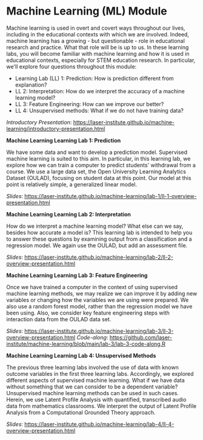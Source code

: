 # Machine Learning (ML) Module

Machine learning is used in overt and covert ways throughout our lives, including in the educational contexts with which we are involved. Indeed, machine learning has a growing - but questionable - role in educational research and practice. What that role will be is up to us. In these learning labs, you will become familiar with machine learning and how it is used in educational contexts, especially for STEM education research. In particular, we'll explore four questions throughout this module:

- Learning Lab (LL) 1: Prediction: How is prediction different from explanation?
- LL 2: Interpretation: How do we interpret the accuracy of a machine learning model?
- LL 3: Feature Engineering: How can we improve our better?
- LL 4: Unsupervised methods: What if we do not have training data?

*Introductory Presentation*: https://laser-institute.github.io/machine-learning/introductory-presentation.html

**Machine Learning Learning Lab 1: Prediction**

We have some data and want to develop a prediction model. Supervised machine learning is suited to this aim. In particular, in this learning lab, we explore how we can train a computer to predict students' withdrawal from a course. We use a large data set, the Open University Learning Analytics Dataset (OULAD), focusing on student data at this point. Our model at this point is relatively simple, a generalized linear model.

*Slides*: https://laser-institute.github.io/machine-learning/lab-1/ll-1-overview-presentation.html

**Machine Learning Learning Lab 2: Interpretation**

How do we interpret a machine learning model? What else can we say, besides how accurate a model is? This learning lab is intended to help you to answer these questions by examining output from a classification and a regression model. We again use the OULAD, but add an assessment file.

*Slides*: https://laser-institute.github.io/machine-learning/lab-2/ll-2-overview-presentation.html

**Machine Learning Learning Lab 3: Feature Engineering**

Once we have trained a computer in the context of using supervised machine learning methods, we may realize we can improve it by adding new variables or changing how the variables we are using were prepared. We also use a random forest model, rather than the regression model we have been using. Also, we consider key feature engineering steps with interaction data from the OULAD data set.

*Slides*: https://laser-institute.github.io/machine-learning/lab-3/ll-3-overview-presentation.html
*Code-along*: https://github.com/laser-institute/machine-learning/blob/main/lab-3/lab-3-code-along.R

**Machine Learning Learning Lab 4: Unsupervised Methods**

The previous three learning labs involved the use of data with known outcome variables in the first three learning labs. Accordingly, we explored different aspects of supervised machine learning. What if we have data without something that we can consider to be a dependent variable? Unsupervised machine learning methods can be used in such cases. Herein, we use Latent Profile Analysis with quantified, transcribed audio data from mathematics classrooms. We interpret the output of Latent Profile Analysis from a Computational Grounded Theory approach.

*Slides*: https://laser-institute.github.io/machine-learning/lab-4/ll-4-overview-presentation.html
